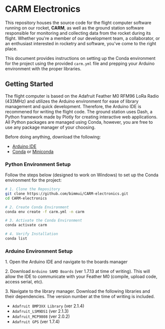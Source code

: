 # CARM Electronics

This repository houses the source code for the flight computer software running on our rocket, **CARM**, as well as the ground station software responsible for monitoring and collecting data from the rocket during its flight. Whether you're a member of our development team, a collaborator, or an enthusiast interested in rocketry and software, you've come to the right place.

This document provides instructions on setting up the Conda environment for the project using the provided ```carm.yml``` file and prepping your Arduino environment with the proper libraries.


## Getting Started
The flight computer is based on the Adafruit Feather M0 RFM96 LoRa Radio (433MHz) and utilizes the Arduino environment for ease of library management and quick development. Therefore, the Arduino IDE is recommened for writing the flight code. The ground station uses Dash, a Python framework made by Plotly for creating interactive web applications. All Python packages are managed using Conda, however, you are free to use any package manager of your choosing.


Before doing anything, download the following:
- [Arduino IDE](https://www.arduino.cc/en/software)
- [Conda](https://docs.conda.io/en/latest/) or [Miniconda](https://docs.conda.io/projects/miniconda/en/latest/)

### Python Environment Setup

Follow the steps below (designed to work on Windows) to set up the Conda environment for the project:

```bash
# 1. Clone the Repository
git clone https://github.com/bimmui/CARM-electronics.git
cd CARM-electronics

# 2. Create Conda Environment
conda env create -f carm.yml -n carm

# 3. Activate the Conda Environment
conda activate carm

# 4. Verify Installation
conda list
```

### Arduino Environment Setup

1\. Open the Arduino IDE and navigate to the boards manager

2\. Download `Arduino SAMD Boards` (ver 1.7.13 at time of writing). This will allow the IDE to communicate with your Feather M0 (compile, upload code, access serial, etc).

3\. Navigate to the library manager. Download the following libraries and their dependencies. The version number at the time of writing is included.
- `Adafruit BMP3XX Library` (ver 2.1.4)
- `Adafruit_LSM9DS1` (ver 2.1.3)
- `Adafruit_MCP9808` (ver 2.0.2)
- `Adafruit GPS` (ver 1.7.4)
